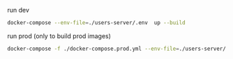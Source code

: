 run dev
```bash
docker-compose --env-file=./users-server/.env  up --build
```

run prod (only to build prod images)
```bash
docker-compose -f ./docker-compose.prod.yml --env-file=./users-server/.env  up -V --build
```